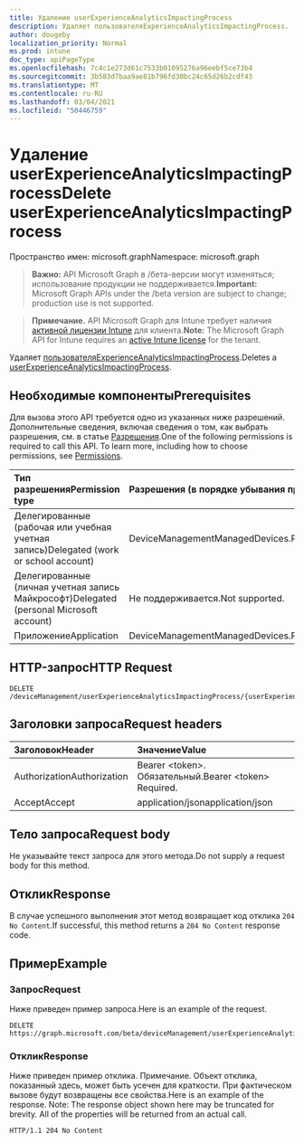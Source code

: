 ```yaml
---
title: Удаление userExperienceAnalyticsImpactingProcess
description: Удаляет пользователяExperienceAnalyticsImpactingProcess.
author: dougeby
localization_priority: Normal
ms.prod: intune
doc_type: apiPageType
ms.openlocfilehash: 7c4c1e273d61c7533b01095276a96eebf5ce73b4
ms.sourcegitcommit: 3b583d7baa9ae81b796fd30bc24c65d26b2cdf43
ms.translationtype: MT
ms.contentlocale: ru-RU
ms.lasthandoff: 03/04/2021
ms.locfileid: "50446759"
---
```

# <a name="delete-userexperienceanalyticsimpactingprocess"></a><span data-ttu-id="f1da3-103">Удаление userExperienceAnalyticsImpactingProcess</span><span class="sxs-lookup"><span data-stu-id="f1da3-103">Delete userExperienceAnalyticsImpactingProcess</span></span>

<span data-ttu-id="f1da3-104">Пространство имен: microsoft.graph</span><span class="sxs-lookup"><span data-stu-id="f1da3-104">Namespace: microsoft.graph</span></span>

> <span data-ttu-id="f1da3-105">**Важно:** API Microsoft Graph в /бета-версии могут изменяться; использование продукции не поддерживается.</span><span class="sxs-lookup"><span data-stu-id="f1da3-105">**Important:** Microsoft Graph APIs under the /beta version are subject to change; production use is not supported.</span></span>

> <span data-ttu-id="f1da3-106">**Примечание.** API Microsoft Graph для Intune требует наличия [активной лицензии Intune](https://go.microsoft.com/fwlink/?linkid=839381) для клиента.</span><span class="sxs-lookup"><span data-stu-id="f1da3-106">**Note:** The Microsoft Graph API for Intune requires an [active Intune license](https://go.microsoft.com/fwlink/?linkid=839381) for the tenant.</span></span>

<span data-ttu-id="f1da3-107">Удаляет [пользователяExperienceAnalyticsImpactingProcess](../resources/intune-devices-userexperienceanalyticsimpactingprocess.md).</span><span class="sxs-lookup"><span data-stu-id="f1da3-107">Deletes a [userExperienceAnalyticsImpactingProcess](../resources/intune-devices-userexperienceanalyticsimpactingprocess.md).</span></span>

## <a name="prerequisites"></a><span data-ttu-id="f1da3-108">Необходимые компоненты</span><span class="sxs-lookup"><span data-stu-id="f1da3-108">Prerequisites</span></span>
<span data-ttu-id="f1da3-p101">Для вызова этого API требуется одно из указанных ниже разрешений. Дополнительные сведения, включая сведения о том, как выбрать разрешения, см. в статье [Разрешения](/graph/permissions-reference).</span><span class="sxs-lookup"><span data-stu-id="f1da3-p101">One of the following permissions is required to call this API. To learn more, including how to choose permissions, see [Permissions](/graph/permissions-reference).</span></span>

|<span data-ttu-id="f1da3-111">Тип разрешения</span><span class="sxs-lookup"><span data-stu-id="f1da3-111">Permission type</span></span>|<span data-ttu-id="f1da3-112">Разрешения (в порядке убывания привилегий)</span><span class="sxs-lookup"><span data-stu-id="f1da3-112">Permissions (from most to least privileged)</span></span>|
|:---|:---|
|<span data-ttu-id="f1da3-113">Делегированные (рабочая или учебная учетная запись)</span><span class="sxs-lookup"><span data-stu-id="f1da3-113">Delegated (work or school account)</span></span>|<span data-ttu-id="f1da3-114">DeviceManagementManagedDevices.ReadWrite.All</span><span class="sxs-lookup"><span data-stu-id="f1da3-114">DeviceManagementManagedDevices.ReadWrite.All</span></span>|
|<span data-ttu-id="f1da3-115">Делегированные (личная учетная запись Майкрософт)</span><span class="sxs-lookup"><span data-stu-id="f1da3-115">Delegated (personal Microsoft account)</span></span>|<span data-ttu-id="f1da3-116">Не поддерживается.</span><span class="sxs-lookup"><span data-stu-id="f1da3-116">Not supported.</span></span>|
|<span data-ttu-id="f1da3-117">Приложение</span><span class="sxs-lookup"><span data-stu-id="f1da3-117">Application</span></span>|<span data-ttu-id="f1da3-118">DeviceManagementManagedDevices.ReadWrite.All</span><span class="sxs-lookup"><span data-stu-id="f1da3-118">DeviceManagementManagedDevices.ReadWrite.All</span></span>|

## <a name="http-request"></a><span data-ttu-id="f1da3-119">HTTP-запрос</span><span class="sxs-lookup"><span data-stu-id="f1da3-119">HTTP Request</span></span>
<!-- {
  "blockType": "ignored"
}
-->
``` http
DELETE /deviceManagement/userExperienceAnalyticsImpactingProcess/{userExperienceAnalyticsImpactingProcessId}
```

## <a name="request-headers"></a><span data-ttu-id="f1da3-120">Заголовки запроса</span><span class="sxs-lookup"><span data-stu-id="f1da3-120">Request headers</span></span>
|<span data-ttu-id="f1da3-121">Заголовок</span><span class="sxs-lookup"><span data-stu-id="f1da3-121">Header</span></span>|<span data-ttu-id="f1da3-122">Значение</span><span class="sxs-lookup"><span data-stu-id="f1da3-122">Value</span></span>|
|:---|:---|
|<span data-ttu-id="f1da3-123">Authorization</span><span class="sxs-lookup"><span data-stu-id="f1da3-123">Authorization</span></span>|<span data-ttu-id="f1da3-124">Bearer &lt;token&gt;. Обязательный.</span><span class="sxs-lookup"><span data-stu-id="f1da3-124">Bearer &lt;token&gt; Required.</span></span>|
|<span data-ttu-id="f1da3-125">Accept</span><span class="sxs-lookup"><span data-stu-id="f1da3-125">Accept</span></span>|<span data-ttu-id="f1da3-126">application/json</span><span class="sxs-lookup"><span data-stu-id="f1da3-126">application/json</span></span>|

## <a name="request-body"></a><span data-ttu-id="f1da3-127">Тело запроса</span><span class="sxs-lookup"><span data-stu-id="f1da3-127">Request body</span></span>
<span data-ttu-id="f1da3-128">Не указывайте текст запроса для этого метода.</span><span class="sxs-lookup"><span data-stu-id="f1da3-128">Do not supply a request body for this method.</span></span>

## <a name="response"></a><span data-ttu-id="f1da3-129">Отклик</span><span class="sxs-lookup"><span data-stu-id="f1da3-129">Response</span></span>
<span data-ttu-id="f1da3-130">В случае успешного выполнения этот метод возвращает код отклика `204 No Content`.</span><span class="sxs-lookup"><span data-stu-id="f1da3-130">If successful, this method returns a `204 No Content` response code.</span></span>

## <a name="example"></a><span data-ttu-id="f1da3-131">Пример</span><span class="sxs-lookup"><span data-stu-id="f1da3-131">Example</span></span>

### <a name="request"></a><span data-ttu-id="f1da3-132">Запрос</span><span class="sxs-lookup"><span data-stu-id="f1da3-132">Request</span></span>
<span data-ttu-id="f1da3-133">Ниже приведен пример запроса.</span><span class="sxs-lookup"><span data-stu-id="f1da3-133">Here is an example of the request.</span></span>
``` http
DELETE https://graph.microsoft.com/beta/deviceManagement/userExperienceAnalyticsImpactingProcess/{userExperienceAnalyticsImpactingProcessId}
```

### <a name="response"></a><span data-ttu-id="f1da3-134">Отклик</span><span class="sxs-lookup"><span data-stu-id="f1da3-134">Response</span></span>
<span data-ttu-id="f1da3-p102">Ниже приведен пример отклика. Примечание. Объект отклика, показанный здесь, может быть усечен для краткости. При фактическом вызове будут возвращены все свойства.</span><span class="sxs-lookup"><span data-stu-id="f1da3-p102">Here is an example of the response. Note: The response object shown here may be truncated for brevity. All of the properties will be returned from an actual call.</span></span>
``` http
HTTP/1.1 204 No Content
```




